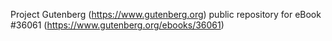 Project Gutenberg (https://www.gutenberg.org) public repository for eBook #36061 (https://www.gutenberg.org/ebooks/36061)
